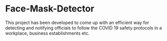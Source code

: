 # Face-Mask-Detector
This project has been developed to come up with an efficient way for detecting and notifying officials to follow the COVID 19 safety protocols in a workplace, business establishments etc.
